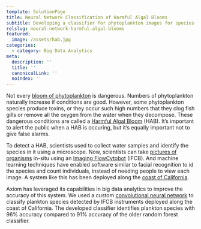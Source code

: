 ```yaml
---
template: SolutionPage
title: Neural Network Classification of Harmful Algal Blooms
subtitle: Developing a classifier for phytoplankton images for species identification
relslug: neural-network-harmful-algal-blooms
featured:
  image: /assets/hab.jpg
categories:
  - category: Big Data Analytics
meta:
  description: ''
  title: ''
  canonicalLink: ''
  noindex: ''
---
```

Not every [bloom of phytoplankton](https://www.cencoos.org/learn/blooms) is dangerous. Numbers of phytoplankton naturally increase if conditions are good.  However, some phytoplankton species produce toxins, or they occur such high numbers that they clog fish gills or remove all the oxygen from the water when they decompose.  These dangerous conditions are called a [Harmful Algal Bloom](https://www.cencoos.org/learn/blooms/habs/impacts) (HAB). It’s important to alert the public when a HAB is occuring, but it’s equally important not to give false alarms.

To detect a HAB, scientists used to collect water samples and identify the species in it using a microscope.  Now, scientists can take [pictures of organisms](http://oceandatacenter.ucsc.edu/PhytoGallery/IFCB.html) in-situ using an [Imaging FlowCytobot](https://mclanelabs.com/imaging-flowcytobot/) (IFCB). And machine learning techniques have enabled software similar to facial recognition to id the species and count individuals, instead of needing people to view each image. A system like this has been deployed along the [coast of California](https://ucscsciencenotes.com/feature/detecting-deadly-algae/).

Axiom has leveraged its capabilities in big data analytics to improve the accuracy of this system.  We used a custom [convolutional neural network](https://medium.freecodecamp.org/an-intuitive-guide-to-convolutional-neural-networks-260c2de0a050) to classify plankton species detected by IFCB instruments deployed along the coast of California.  The developed classifier identifies plankton species with 96% accuracy compared to 91% accuracy of the older random forest classifier.
